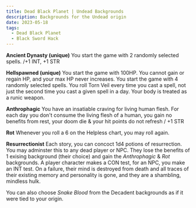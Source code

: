 ```yaml
---
title: Dead Black Planet | Undead Backgrounds
description: Backgrounds for the Undead origin
date: 2023-05-18
tags:
  - Dead Black Planet
  - Black Sword Hack
---
```


**Ancient Dynasty (unique)** You start the game with 2 randomly selected spells. /+1 INT, +1 STR

**Hellspawned (unique)** You start the game with 100HP. You cannot gain or regain HP, and your max HP never increases. You start the game with 4 randomly selected spells. You roll Torn Veil every time you cast a spell, not just the second time you cast a given spell in a day. Your body is treated as a runic weapon.

**Anthrophagic** You have an insatiable craving for living human flesh. For each day you don't consume the living flesh of a human, you gain no benefits from rest, your doom die & your hit points do not refresh / +1 STR

**Rot** Whenever you roll a 6 on the Helpless chart, you may roll again.

**Resurrectionist** Each story, you can concoct 1d4 potions of resurrection. You may adminster this to any dead player or NPC. They lose the benefits of 1 exising background (their choice) and gain the _Anthrophagic_ & _Rot_ backgrounds. A player character makes a CON test, for an NPC, you make an INT test. On a failure, their mind is destroyed from death and all traces of their existing memory and personality is gone, and they are a shambling, mindless hulk.

You can also choose _Snake Blood_ from the Decadent backgrounds as if it were tied to your origin.
